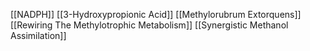 [[NADPH]]
[[3-Hydroxypropionic Acid]]
[[Methylorubrum Extorquens]]
[[Rewiring The Methylotrophic Metabolism]]
[[Synergistic Methanol Assimilation]]
